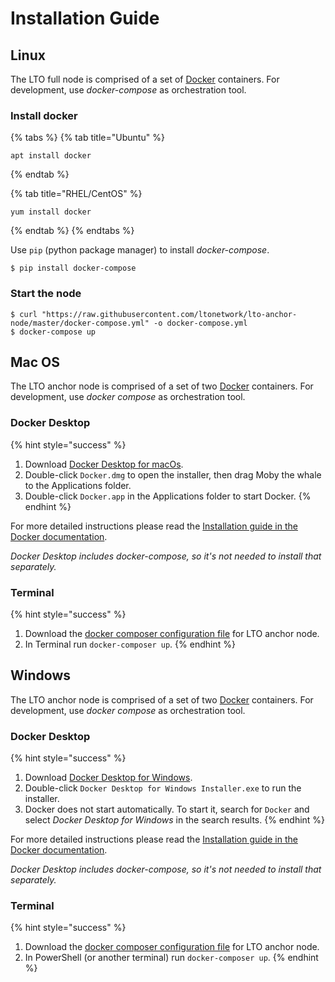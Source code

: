 # Installation Guide

## Linux

The LTO full node is comprised of a set of [Docker](https://www.docker.com/) containers. For development, use _docker-compose_ as orchestration tool.

### Install docker

{% tabs %}
{% tab title="Ubuntu" %}
```text
apt install docker
```
{% endtab %}

{% tab title="RHEL/CentOS" %}
```
yum install docker
```
{% endtab %}
{% endtabs %}

Use `pip` \(python package manager\) to install _docker-compose_.

```text
$ pip install docker-compose
```

### Start the node

```
$ curl "https://raw.githubusercontent.com/ltonetwork/lto-anchor-node/master/docker-compose.yml" -o docker-compose.yml
$ docker-compose up
```

## Mac OS

The LTO anchor node is comprised of a set of two [Docker](https://www.docker.com/) containers. For development, use _docker compose_ as orchestration tool.

### Docker Desktop

{% hint style="success" %}
1. Download [Docker Desktop for macOs](https://hub.docker.com/editions/community/docker-ce-desktop-mac).
2. Double-click `Docker.dmg` to open the installer, then drag Moby the whale to the Applications folder.
3. Double-click `Docker.app` in the Applications folder to start Docker.
{% endhint %}

For more detailed instructions please read the [Installation guide in the Docker documentation](https://docs.docker.com/docker-for-mac/install/).

_Docker Desktop includes docker-compose, so it's not needed to install that separately._

### Terminal

{% hint style="success" %}
1. Download the [docker composer configuration file](https://raw.githubusercontent.com/ltonetwork/lto-anchor-node/master/docker-compose.yml) for LTO anchor node.
2. In Terminal run `docker-composer up`.
{% endhint %}

## Windows

The LTO anchor node is comprised of a set of two [Docker](https://www.docker.com/) containers. For development, use _docker compose_ as orchestration tool.

### Docker Desktop

{% hint style="success" %}
1. Download [Docker Desktop for Windows](https://hub.docker.com/editions/community/docker-ce-desktop-windows).
2. Double-click `Docker Desktop for Windows Installer.exe` to run the installer.
3. Docker does not start automatically. To start it, search for `Docker` and select _Docker Desktop for Windows_ in the search results.
{% endhint %}

For more detailed instructions please read the [Installation guide in the Docker documentation](https://docs.docker.com/docker-for-windows/install/).

_Docker Desktop includes docker-compose, so it's not needed to install that separately._

### Terminal

{% hint style="success" %}
1. Download the [docker composer configuration file](https://raw.githubusercontent.com/ltonetwork/lto-anchor-node/master/docker-compose.yml) for LTO anchor node.
2. In PowerShell \(or another terminal\) run `docker-composer up`.
{% endhint %}

